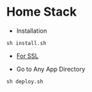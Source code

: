 # Home Stack

* Installation

```
sh install.sh
```

* [For SSL](/docs/Cloudflare.md)

* Go to Any App Directory  
```
sh deploy.sh
```
